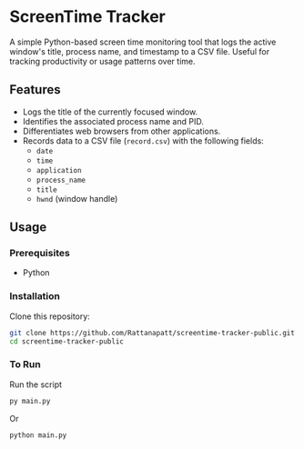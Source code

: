 # ScreenTime Tracker

A simple Python-based screen time monitoring tool that logs the active window's title, process name, and timestamp to a CSV file. Useful for tracking productivity or usage patterns over time.

## Features

- Logs the title of the currently focused window.
- Identifies the associated process name and PID.
- Differentiates web browsers from other applications.
- Records data to a CSV file (`record.csv`) with the following fields:
  - `date`
  - `time`
  - `application`
  - `process_name`
  - `title`
  - `hwnd` (window handle)

## Usage

### Prerequisites

- Python

### Installation

Clone this repository:

```bash
git clone https://github.com/Rattanapatt/screentime-tracker-public.git
cd screentime-tracker-public
```

### To Run

Run the script

```bash
py main.py
```

Or

```bash
python main.py
```
